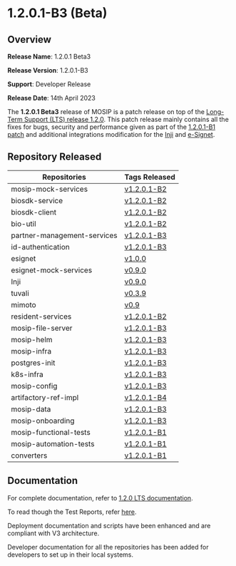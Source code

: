 # 1.2.0.1-B3 (Beta)

## Overview

**Release Name**: 1.2.0.1 Beta3

**Release Version**: 1.2.0.1-B3

**Support**: Developer Release

**Release Date**: 14th April 2023

The **1.2.0.1 Beta3** release of MOSIP is a patch release on top of the [Long-Term Support (LTS) release 1.2.0](../release-notes/). This patch release mainly contains all the fixes for bugs, security and performance given as part of the [1.2.0.1-B1 patch](../release-notes-1.2.0.1-beta/) and additional integrations modification for the [Inji](https://app.gitbook.com/s/aY8BQ4hdzhSchZV814Ev/versions/version-0.9.0) and [e-Signet](../../../release/1.2.0.1/broken-reference/).

## Repository Released

| **Repositories**            | **Tags Released**                                                                        |
| --------------------------- | ---------------------------------------------------------------------------------------- |
| mosip-mock-services         | [v1.2.0.1-B2](https://github.com/mosip/mosip-mock-services/tree/v1.2.0.1-B2)             |
| biosdk-service              | [v1.2.0.1-B2](https://github.com/mosip/biosdk-services/tree/v1.2.0.1-B2/biosdk-services) |
| biosdk-client               | [v1.2.0.1-B2](https://github.com/mosip/biosdk-client/tree/v1.2.0.1-B2/biosdk-client)     |
| bio-util                    | [v1.2.0.1-B2](https://github.com/mosip/bio-utils/tree/v1.2.0)                            |
| partner-management-services | [v1.2.0.1-B3](https://github.com/mosip/partner-management-services/tree/v1.2.0.1-B3)     |
| id-authentication           | [v1.2.0.1-B3](https://github.com/mosip/partner-management-services/tree/v1.2.0.1-B3)     |
| esignet                     | [v1.0.0](https://github.com/mosip/esignet/tree/v1.0.0)                                   |
| esignet-mock-services       | [v0.9.0](https://github.com/mosip/esignet-mock-services/tree/v0.9.0)                     |
| Inji                        | [v0.9.0](https://github.com/mosip/inji/tree/v0.9)                                        |
| tuvali                      | [v0.3.9](https://github.com/mosip/tuvali/tree/v0.3.9)                                    |
| mimoto                      | [v0.9](https://github.com/mosip/mimoto/tree/v1.2.0.1-B1)                                 |
| resident-services           | [v1.2.0.1-B2](https://github.com/mosip/resident-services/tree/v1.2.0.1-B2)               |
| mosip-file-server           | [v1.2.0.1-B3](https://github.com/mosip/mosip-file-server/tree/v1.2.0.1-B3)               |
| mosip-helm                  | [v1.2.0.1-B3](https://github.com/mosip/mosip-helm/tree/v1.2.0.1-B3)                      |
| mosip-infra                 | [v1.2.0.1-B3](https://github.com/mosip/mosip-infra/tree/v1.2.0.1-B3)                     |
| postgres-init               | [v1.2.0.1-B3](https://github.com/mosip/postgres-init/tree/v1.2.0.1-B3)                   |
| k8s-infra                   | [v1.2.0.1-B3](https://github.com/mosip/k8s-infra/tree/v1.2.0.1-B3)                       |
| mosip-config                | [v1.2.0.1-B3](https://github.com/mosip/mosip-config/tree/v1.2.0.1-B3)                    |
| artifactory-ref-impl        | [v1.2.0.1-B4](https://github.com/mosip/artifactory-ref-impl/tree/v1.2.0.1-B4)            |
| mosip-data                  | [v1.2.0.1-B3](https://github.com/mosip/mosip-data/tree/v1.2.0.1-B3)                      |
| mosip-onboarding            | [v1.2.0.1-B3](https://github.com/mosip/mosip-onboarding/tree/v1.2.0.1-B3)                |
| mosip-functional-tests      | [v1.2.0.1-B1](https://github.com/mosip/mosip-functional-tests/tree/v1.2.0.1-B1)          |
| mosip-automation-tests      | [v1.2.0.1-B1](https://github.com/mosip/mosip-automation-tests/tree/v1.2.0.1-B1)          |
| converters                  | [v1.2.0.1-B1](https://github.com/mosip/converters/tree/v1.2.0.1-B1)                      |

## Documentation

For complete documentation, refer to [1.2.0 LTS documentation](https://docs.mosip.io/1.2.0/).

To read though the Test Reports, refer [here](https://docs.mosip.io/1.2.0/releases/release-notes-1.2.0.1-b3/test-report-1.2.0.1-b3).

Deployment documentation and scripts have been enhanced and are compliant with V3 architecture.

Developer documentation for all the repositories has been added for developers to set up in their local systems.
